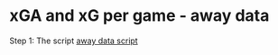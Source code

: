 ﻿# xGA and xG per game - away data

Step 1: The script [away data script](new_folder/awaydatascript.png)

